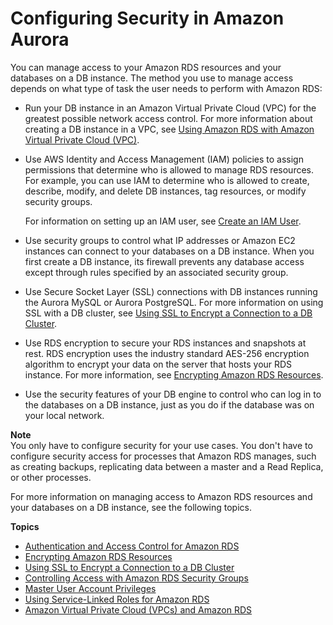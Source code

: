 # Configuring Security in Amazon Aurora<a name="UsingWithRDS"></a>

You can manage access to your Amazon RDS resources and your databases on a DB instance\. The method you use to manage access depends on what type of task the user needs to perform with Amazon RDS: 
+ Run your DB instance in an Amazon Virtual Private Cloud \(VPC\) for the greatest possible network access control\. For more information about creating a DB instance in a VPC, see [Using Amazon RDS with Amazon Virtual Private Cloud \(VPC\)](http://docs.aws.amazon.com/AmazonRDS/latest/UserGuide/USER_VPC.html)\. 
+ Use AWS Identity and Access Management \(IAM\) policies to assign permissions that determine who is allowed to manage RDS resources\. For example, you can use IAM to determine who is allowed to create, describe, modify, and delete DB instances, tag resources, or modify security groups\.

   For information on setting up an IAM user, see [Create an IAM User](CHAP_SettingUp_Aurora.md#CHAP_SettingUp_Aurora.IAM)\.
+ Use security groups to control what IP addresses or Amazon EC2 instances can connect to your databases on a DB instance\. When you first create a DB instance, its firewall prevents any database access except through rules specified by an associated security group\. 
+ Use Secure Socket Layer \(SSL\) connections with DB instances running the Aurora MySQL or Aurora PostgreSQL\. For more information on using SSL with a DB cluster, see [Using SSL to Encrypt a Connection to a DB Cluster](UsingWithRDS.SSL.md)\.
+ Use RDS encryption to secure your RDS instances and snapshots at rest\. RDS encryption uses the industry standard AES\-256 encryption algorithm to encrypt your data on the server that hosts your RDS instance\. For more information, see [Encrypting Amazon RDS Resources](Overview.Encryption.md)\.
+ Use the security features of your DB engine to control who can log in to the databases on a DB instance, just as you do if the database was on your local network\. 

**Note**  
You only have to configure security for your use cases\. You don't have to configure security access for processes that Amazon RDS manages, such as creating backups, replicating data between a master and a Read Replica, or other processes\.

For more information on managing access to Amazon RDS resources and your databases on a DB instance, see the following topics\.

**Topics**
+ [Authentication and Access Control for Amazon RDS](UsingWithRDS.IAM.md)
+ [Encrypting Amazon RDS Resources](Overview.Encryption.md)
+ [Using SSL to Encrypt a Connection to a DB Cluster](UsingWithRDS.SSL.md)
+ [Controlling Access with Amazon RDS Security Groups](Overview.RDSSecurityGroups.md)
+ [Master User Account Privileges](UsingWithRDS.MasterAccounts.md)
+ [Using Service\-Linked Roles for Amazon RDS](UsingWithRDS.IAM.ServiceLinkedRoles.md)
+ [Amazon Virtual Private Cloud \(VPCs\) and Amazon RDS](USER_VPC.md)